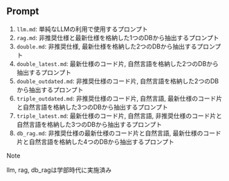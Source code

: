 ## Prompt
1. `llm.md`:                単純なLLMの利用で使用するプロンプト
2. `rag.md`:                非推奨仕様と最新仕様を格納した1つのDBから抽出するプロンプト
3. `double.md`:             非推奨仕様, 最新仕様を格納した2つのDBから抽出するプロンプト
4. `double_latest.md`:      最新仕様のコード片, 自然言語を格納した2つのDBから抽出するプロンプト
5. `double_outdated.md`:    非推奨仕様のコード片, 自然言語を格納した2つのDBから抽出するプロンプト
6. `triple_outdated.md`:    非推奨仕様のコード片, 自然言語, 最新仕様のコード片と自然言語を格納した3つのDBから抽出するプロンプト
7. `triple_latest.md`:      最新仕様のコード片, 自然言語, 非推奨仕様のコード片と自然言語を格納した3つのDBから抽出するプロンプト
8. `db_rag.md`:              非推奨仕様の最新仕様のコード片と自然言語, 最新仕様のコード片と自然言語を格納した4つのDBから抽出するプロンプト

> [!NOTE]
> llm, rag, db_ragは学部時代に実施済み
